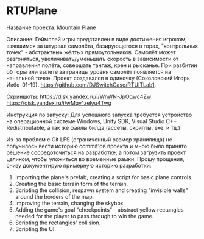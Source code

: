 # RTUPlane
Название проекта: Mountain Plane

Описание: Геймплей игры представлен в виде достижения игроком, взявшимся за штурвал самолёта, базирующегося в горах, "контрольных точек" - абстрактных жёлтых прямоугольников. Самолёт может разгоняться, увеличивать/уменьшать скорость в зависимости от направления полёта, совершать тангаж, крен и рысканье. При разбитии об горы или вылете за границы уровня самолёт появляется на начальной точке. Проект создавался в одиночку (Соколовский Игорь Икбо-01-19). https://github.com/DJSwitchCase/RTUITLab1.

Скриншоты: https://disk.yandex.ru/i/WnWN-JpOqwc4Zw https://disk.yandex.ru/i/wMqv1zelyu4Twg

Инструкция по запуску: Для успешного запуска требуется устройство на операционной системе Windows, Unity SDK, Visual Studio C++ Redistributable, а так же файлы билда (ассеты, скрипты, exe. и тд.) 

Из-за проблем с Git LFS (ограниченный размер хранилища) не получилось вести историю commit'ов проекта и мною было принято решение сосредоточиться на разработке, а потом загрузить проект целиком, чтобы уложиться во временные рамки. Прошу прощения, снизу документирую примерную историю разработки:
1. Importing the plane's prefab, creating a script for basic plane controls. 
2. Creating the basic terrain form of the terrain.
3. Scripting the collision, respawn system and creating "invisible walls" around the borders of the map.
4. Improving the terrain, changing the skybox.
5. Adding the game's goal "checkpoints" - abstract yellow rectangles needed for the player to pass through to win the game.
6. Scripting the rectangles' collision.
7. Scripting the UI.
